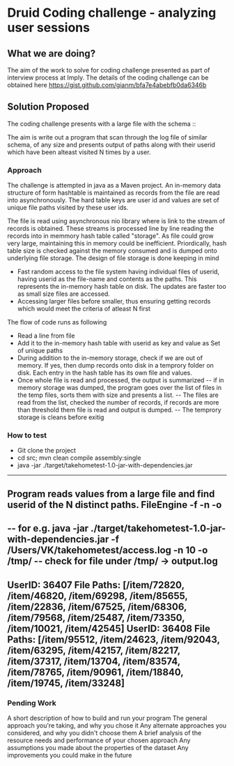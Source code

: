 # Druid Coding challenge - analyzing user sessions

## What we are doing?
The aim of the work to solve for coding challenge presented as part of interview process at Imply. The details of the coding challenge can be obtained here
https://gist.github.com/gianm/bfa7e4abebfb0da6346b

## Solution Proposed
The coding challenge presents with a large file with the schema
<timestamp>:<Path>:<userID>
 
The aim is write out a program that scan through the log file of similar schema, of any size and presents output of paths along with their userid which have been  alteast visited N times by a user.

### Approach
The challenge is attempted in java as a Maven project. An in-memory data structure of form hashtable is maintained as records from the file are read into asynchronously. The hard table keys are user id and values are set of unique file paths visited by these user ids. 

The file is read using asynchronous nio library where is link to the stream of records is obtained. These streams is processed line by line reading the records into in memmory hash table called "storage". As file could grow very large, maintaining this in memory could be inefficient. Priordically, hash table size is checked against the memory consumed and is dumped onto underlying file storage. The design of file storage is done keeping in mind

- Fast random access to the file system having individual files of userid, having userid as the file-name and contents as the paths. This represents the in-memory hash table on disk. The updates are faster too as small size files are accessed.
- Accessing larger files before smaller, thus ensuring getting records which would meet the criteria of atleast N first

The flow of code runs as following
- Read a line from file
- Add it to the in-memory hash table with userid as key and value as Set of unique paths
- During addition to the in-memory storage, check if we are out of memory. If yes, then dump records onto disk in a temprory folder on disk. Each entry in the hash table has its own file and values.
- Once whole file is read and processed, the output is summarized
-- if in memory storage was dumped, the program goes over the list of files in the temp files, sorts them with size and presents a list. 
-- The files are read from the list, checked the number of records, if records are more than threshold them file is read and output is dumped.
-- The temprory storage is cleans before exitig

### How to test
- Git clone the project
- cd src; mvn clean compile assembly:single
- java -jar ./target/takehometest-1.0-jar-with-dependencies.jar 
--------------------------------------------------------------
 Program reads values from a large file and find userid of the  N distinct paths.
 FileEngine -f <filePath> -n <minimum no of rows> -o <out directory>
--------------------------------------------------------------
-- for e.g. java -jar ./target/takehometest-1.0-jar-with-dependencies.jar -f /Users/VK/takehometest/access.log -n 10 -o /tmp/
-- check for file under /tmp/ -> output.log
--------------------------- 
 UserID: 36407 File Paths: [/item/72820, /item/46820, /item/69298, /item/85655, /item/22836, /item/67525, /item/68306, /item/79568, /item/25487, /item/73350, /item/10021, /item/42545]
UserID: 36408 File Paths: [/item/95512, /item/24623, /item/92043, /item/63295, /item/42157, /item/82217, /item/37317, /item/13704, /item/83574, /item/78765, /item/90961, /item/18840, /item/19745, /item/33248]
 ----------------------
### Pending Work 

A short description of how to build and run your program
The general approach you're taking, and why you chose it
Any alternate approaches you considered, and why you didn't choose them
A brief analysis of the resource needs and performance of your chosen approach
Any assumptions you made about the properties of the dataset
Any improvements you could make in the future
